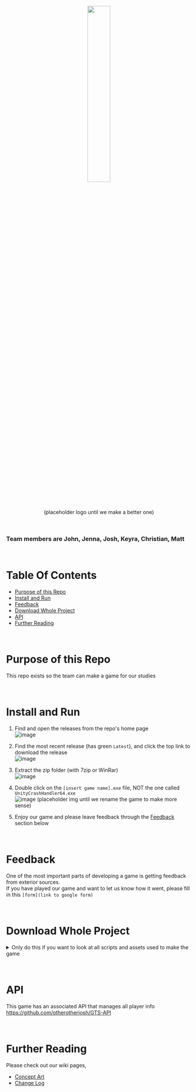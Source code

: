 <p align="center" width="100%">
  <img width="35%" src="https://github.com/otherotherjosh/GTS/assets/127159745/e54a3adb-7b0d-4cf5-a0cf-00d9ec279e8d"> <br/>
  (placeholder logo until we make a better one)
</p>
<br/>

### Team members are John, Jenna, Josh, Keyra, Christian, Matt
<br/>

# Table Of Contents
- [Purpose of this Repo](#purpose-of-this-repo)
- [Install and Run](#install-and-run)
- [Feedback](#feedback)
- [Download Whole Project](#download-whole-project)
- [API](#api)
- [Further Reading](#further-reading)
<br/><br/><br/>

# Purpose of this Repo
This repo exists so the team can make a game for our studies 
<br/><br/><br/>

# Install and Run
1. Find and open the releases from the repo's home page <br/>
![image](https://github.com/otherotherjosh/GTS/assets/127159745/5061560b-ab15-497c-b9eb-bed54a492be3)

2. Find the most recent release (has green `Latest`), and click the top link to download the release <br/>
![image](https://github.com/otherotherjosh/GTS/assets/127159745/a9ac4732-a807-4c75-9d23-383a92baae4c)

3. Extract the zip folder (with 7zip or WinRar) <br/>
![image](https://github.com/otherotherjosh/GTS/assets/127159745/4a0bf412-9703-4cd3-b25f-9b0bb39f2a1f)

4. Double click on the `[insert game name].exe` file, NOT the one called `UnityCrashHandler64.exe` <br/>
![image](https://github.com/otherotherjosh/GTS/assets/127159745/afa498cd-dece-4e4f-9491-4391414f87b6) (placeholder img until we rename the game to make more sense)

5. Enjoy our game and please leave feedback through the [Feedback](#feedback) section below
<br/><br/><br/>

# Feedback
One of the most important parts of developing a game is getting feedback from exterior sources. <br/>
If you have played our game and want to let us know how it went, please fill in this `[form](link to google form)`
<br/><br/><br/>

# Download Whole Project
<details> 
  <summary>Only do this if you want to look at all scripts and assets used to make the game</summary>
<br/>
  
  1. Clone down this repo with git
```
git clone https://github.com/otherotherjosh/GTS.git
```

2. Open Unity Hub and click the `Add` button. Find and select this repo's folder <br/>
![image](https://github.com/otherotherjosh/GTS/assets/127159745/9da4a37e-e1b0-4451-837c-6992502dd4d9)

3. If you have the Unity version 2023.2.8f1 installed, the project should open automatically. <br/>
  If you don't have that version, please install it when prompted by Unity Hub. <br/>
  We cannot recommend opening our project in a different Unity version as this could break features. <br/>
  ![image](https://github.com/otherotherjosh/GTS/assets/127159745/0f431369-f0f3-41cd-add5-30f7fb5ff564)

4. Once the Unity project is open, you can find all the assets used in the file explorer
![image](https://github.com/otherotherjosh/GTS/assets/127159745/5e12af4d-8ab0-4416-8da8-98fbf6561ac3) (placeholder image until actual starting scene is made)

6. Enjoy our game and please leave feedback through the [Feedback](#feedback) section
</details>
<br/><br/>

# API
This game has an associated API that manages all player info <br/>
https://github.com/otherotherjosh/GTS-API
<br/><br/><br/>

# Further Reading
Please check out our wiki pages,
- [Concept Art](../../wiki/Concept-Art)
- [Change Log](../../wiki/Changelog)
